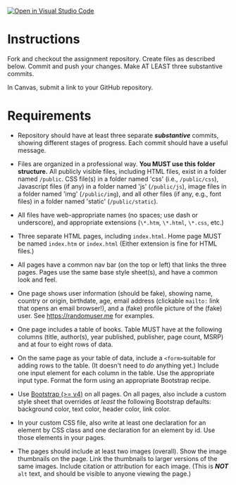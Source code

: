 [![Open in Visual Studio Code](https://classroom.github.com/assets/open-in-vscode-f059dc9a6f8d3a56e377f745f24479a46679e63a5d9fe6f495e02850cd0d8118.svg)](https://classroom.github.com/online_ide?assignment_repo_id=5502821&assignment_repo_type=AssignmentRepo)

# Instructions
Fork and checkout the assignment repository. Create files as described below. Commit and push your changes. Make AT LEAST three substantive commits.

In Canvas, submit a link to your GitHub repository.

# Requirements
* Repository should have at least three separate _**substantive**_ commits, showing different stages of progress. Each commit should have a useful message.

* Files are organized in a professional way. **You MUST use this folder structure.** All publicly visible files, including HTML files, exist in a folder named `/public`. CSS file(s) in a folder named 'css' (i.e., `/public/css`), Javascript files (if any) in a folder named 'js' (`/public/js`), image files in a folder named 'img' (`/public/img`), and all other files (if any, e.g., font files) in a folder named 'static' (`/public/static`).

* All files have web-appropriate names (no spaces; use dash or underscore), and appropriate extensions (`\*.htm`, `\*.html`, `\*.css`, etc.)

* Three separate HTML pages, including `index.html`. Home page MUST be named `index.htm` or `index.html` (Either extension is fine for HTML files.)

* All pages have a common nav bar (on the top or left) that links the three pages. Pages use the same base style sheet(s), and have a common look and feel.

* One page shows user information (should be fake), showing name, country or origin, birthdate, age, email address (clickable `mailto:` link that opens an email browser!), and a (fake) profile picture of the (fake) user. See https://randomuser.me for examples.

* One page includes a table of books. Table MUST have at the following columns (title, author(s), year published, publisher, page count, MSRP) and at four to eight rows of data.

* On the same page as your table of data, include a `<form>`suitable for adding rows to the table. (It doesn't need to *do* anything yet.) Include one input element for each column in the table. Use the appropriate input type. Format the form using an appropriate Bootstrap recipe.

* Use [Bootstrap (>= v4)][bootstrap] on all pages. On all pages, also include a custom style sheet that overrides *at least* the following Bootstrap defaults: background color, text color, header color, link color.

* In your custom CSS file, also write at least one declaration for an element by CSS class and one declaration for an element by id. Use those elements in your pages.

* The pages should include at least two images (overall). Show the image thumbnails on the page. Link the thumbnails to larger versions of the same images. Include citation or attribution for each image. (This is _**NOT**_ `alt` text, and should be visible to anyone viewing the page.)

[bootstrap]:https://getbootstrap.com/docs/4.5/getting-started/introduction/
